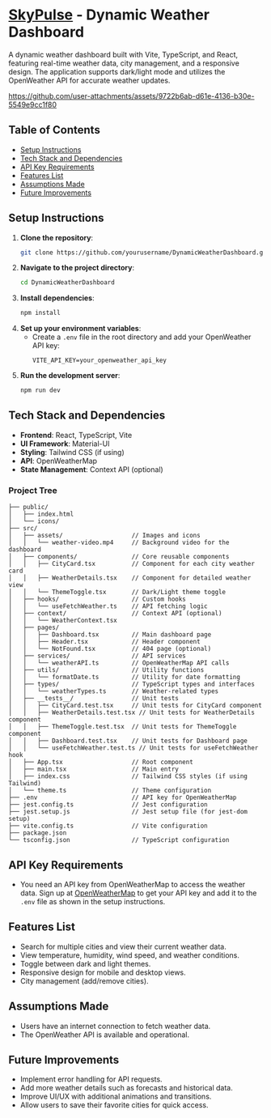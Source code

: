 # [SkyPulse](https://skypulse-wd.netlify.app/) - Dynamic Weather Dashboard
A dynamic weather dashboard built with Vite, TypeScript, and React, featuring real-time weather data, city management, and a responsive design. The application supports dark/light mode and utilizes the OpenWeather API for accurate weather updates.

https://github.com/user-attachments/assets/9722b6ab-d61e-4136-b30e-5549e9cc1f80

## Table of Contents
- [Setup Instructions](#setup-instructions)
- [Tech Stack and Dependencies](#tech-stack-and-dependencies)
- [API Key Requirements](#api-key-requirements)
- [Features List](#features-list)
- [Assumptions Made](#assumptions-made)
- [Future Improvements](#future-improvements)
## Setup Instructions
1. **Clone the repository**:
   ```bash
   git clone https://github.com/yourusername/DynamicWeatherDashboard.git
   ```
2. **Navigate to the project directory**:
   ```bash
   cd DynamicWeatherDashboard
   ```
3. **Install dependencies**:
   ```bash
   npm install
   ```
4. **Set up your environment variables**:
   - Create a `.env` file in the root directory and add your OpenWeather API key:
     ```
     VITE_API_KEY=your_openweather_api_key
     ```
5. **Run the development server**:
   ```bash
   npm run dev
   ```
## Tech Stack and Dependencies
- **Frontend**: React, TypeScript, Vite
- **UI Framework**: Material-UI
- **Styling**: Tailwind CSS (if using)
- **API**: OpenWeatherMap
- **State Management**: Context API (optional)
### Project Tree
```DynamicWeatherDashboard/
├── public/
│   ├── index.html
│   └── icons/
├── src/
│   ├── assets/                   // Images and icons
│   │   └── weather-video.mp4     // Background video for the dashboard
│   ├── components/               // Core reusable components
│   │   ├── CityCard.tsx          // Component for each city weather card
│   │   ├── WeatherDetails.tsx    // Component for detailed weather view
│   │   └── ThemeToggle.tsx       // Dark/Light theme toggle
│   ├── hooks/                    // Custom hooks
│   │   └── useFetchWeather.ts    // API fetching logic
│   ├── context/                  // Context API (optional)
│   │   └── WeatherContext.tsx
│   ├── pages/
│   │   ├── Dashboard.tsx         // Main dashboard page
│   │   ├── Header.tsx            // Header component
│   │   └── NotFound.tsx          // 404 page (optional)
│   ├── services/                 // API services
│   │   └── weatherAPI.ts         // OpenWeatherMap API calls
│   ├── utils/                    // Utility functions
│   │   └── formatDate.ts         // Utility for date formatting
│   ├── types/                    // TypeScript types and interfaces
│   │   └── weatherTypes.ts       // Weather-related types
│   ├── __tests__/                // Unit tests
│   │   ├── CityCard.test.tsx     // Unit tests for CityCard component
│   │   ├── WeatherDetails.test.tsx // Unit tests for WeatherDetails component
│   │   ├── ThemeToggle.test.tsx  // Unit tests for ThemeToggle component
│   │   ├── Dashboard.test.tsx    // Unit tests for Dashboard page
│   │   └── useFetchWeather.test.ts // Unit tests for useFetchWeather hook
│   ├── App.tsx                   // Root component
│   ├── main.tsx                  // Main entry
│   ├── index.css                 // Tailwind CSS styles (if using Tailwind)
│   └── theme.ts                  // Theme configuration
├── .env                          // API key for OpenWeatherMap
├── jest.config.ts                // Jest configuration
├── jest.setup.js                 // Jest setup file (for jest-dom setup)
├── vite.config.ts                // Vite configuration
├── package.json
└── tsconfig.json                 // TypeScript configuration

```
## API Key Requirements
- You need an API key from OpenWeatherMap to access the weather data. Sign up at [OpenWeatherMap](https://openweathermap.org/) to get your API key and add it to the `.env` file as shown in the setup instructions.
## Features List
- Search for multiple cities and view their current weather data.
- View temperature, humidity, wind speed, and weather conditions.
- Toggle between dark and light themes.
- Responsive design for mobile and desktop views.
- City management (add/remove cities).
## Assumptions Made
- Users have an internet connection to fetch weather data.
- The OpenWeather API is available and operational.
## Future Improvements
- Implement error handling for API requests.
- Add more weather details such as forecasts and historical data.
- Improve UI/UX with additional animations and transitions.
- Allow users to save their favorite cities for quick access.

